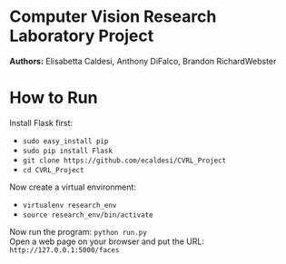 # Computer Vision Research Laboratory Project
**Authors:** Elisabetta Caldesi, Anthony DiFalco, Brandon RichardWebster

How to Run
==============
Install Flask first:
- `sudo easy_install pip`
- `sudo pip install Flask`
- `git clone https://github.com/ecaldesi/CVRL_Project`
- `cd CVRL_Project` <br />

Now create a virtual environment:
- `virtualenv research_env`
- `source research_env/bin/activate` <br />

Now run the program: `python run.py` <br />
Open a web page on your browser and put the URL: `http://127.0.0.1:5000/faces`

